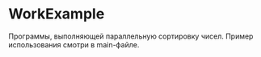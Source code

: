 # WorkExample
Программы, выполняющей параллельную сортировку чисел. Пример использования смотри в main-файле.
